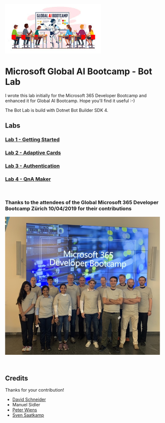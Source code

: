 ![Logo Bootcamp](./docs/images/global-ai-logo.jfif)

# Microsoft Global AI Bootcamp - Bot Lab

I wrote this lab initially for the Microsoft 365 Developer Bootcamp and enhanced it for Global AI Bootcamp. Hope you'll find it useful :-)

The Bot Lab is build with Dotnet Bot Builder SDK 4. 
## Labs
### [Lab 1 - Getting Started](./docs/bot-lab-1.md)
### [Lab 2 - Adaptive Cards](./docs/bot-lab-2.md)
### [Lab 3 - Authentication](./docs/bot-lab-3.md)
### [Lab 4 - QnA Maker](./docs/bot-lab-4.md)


<br>


### Thanks to the attendees of the Global Microsoft 365 Developer Bootcamp Zürich 10/04/2019 for their contributions
![Picture of the bootcamp in Zürich](./docs/images/Microsoft365-bootcamp-2019-zurich.png)

<br/>

## Credits
Thanks for your contribution!
- [David Schneider](https://github.com/fiddi)
- Manuel Sidler
- [Peter Wiens](https://github.com/peterwiens)
- [Sven Saatkamp](https://github.com/svaenn)
